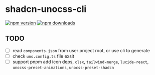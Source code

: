 # shadcn-unocss-cli

[![npm version](https://badgen.net/npm/v/shadcn-uno)](https://npm.im/shadcn-uno) [![npm downloads](https://badgen.net/npm/dm/my-ts-lib)](https://npm.im/shadcn-uno)

## TODO

- [ ] read `components.json` from user project root, or use cli to generate
- [ ] check `uno.config.ts` file exsit
- [ ] support pnpm add icon deps, `clsx`, `tailwind-merge`, `lucide-react`, `unocss-preset-animations`, `unocss-preset-shadcn`
